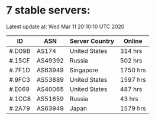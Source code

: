 # 7 stable servers:

Latest update at: Wed Mar 11 20:10:10 UTC 2020

| ID | ASN | Server Country | Online |
| -- | --- | -------------- | ------ |
| #.D09B | AS174 | United States | 314 hrs |
| #.15CF | AS49392 | Russia | 502 hrs |
| #.7F1D | AS63949 | Singapore | 1750 hrs |
| #.9FC3 | AS53889 | United States | 1597 hrs |
| #.E069 | AS40065 | United States | 487 hrs |
| #.1CC8 | AS51659 | Russia | 43 hrs |
| #.2A79 | AS63949 | Japan | 1579 hrs |

